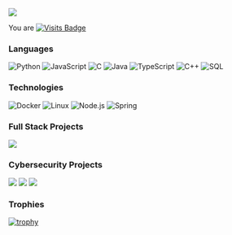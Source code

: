 [![](https://github.com/AvinashSingh786/AvinashSingh786/blob/main/GitHubProfileReadme.gif?raw=true)](https://avinashsingh786.github.io/)

You are [![Visits Badge](https://badges.pufler.dev/visits/AvinashSingh786/AvinashSingh786)](https://badges.pufler.dev)

### Languages

![Python](https://img.shields.io/badge/-Python-000?&logo=Python)
![JavaScript](https://img.shields.io/badge/-JavaScript-000?&logo=JavaScript)
![C](https://img.shields.io/badge/-C-000?&logo=C)
![Java](https://img.shields.io/badge/-Java-000?&logo=Java&logoColor=007396)
![TypeScript](https://img.shields.io/badge/-TypeScript-000?&logo=TypeScript)
![C++](https://img.shields.io/badge/-C++-000?&logo=c%2b%2b&logoColor=00599C)
![SQL](https://img.shields.io/badge/-SQL-000?&logo=MySQL)


### Technologies

![Docker](https://img.shields.io/badge/-Docker-000?&logo=Docker)
![Linux](https://img.shields.io/badge/-Linux-000?&logo=Linux)
![Node.js](https://img.shields.io/badge/-Node.js-000?&logo=node.js)
![Spring](https://img.shields.io/badge/-Spring-000?&logo=Spring)


### Full Stack Projects

[![](https://img.shields.io/badge/-🧬%20Hyperpeform)](https://hyperperform.github.io/)
 

### Cybersecurity Projects

[![](https://img.shields.io/badge/-📦%20RegAcquire)](https://avinashsingh786.github.io/RegSmart#RegAcquire)
[![](https://img.shields.io/badge/-📦%20RegSmart)](https://avinashsingh786.github.io/RegSmart)
[![](https://img.shields.io/badge/-🔍%20Fraud%20Analysis)](https://github.com/AvinashSingh786/Fraud-Analysis)
 
 ### Trophies
 [![trophy](https://github-profile-trophy.vercel.app/?username=AvinashSingh786&theme=onedark)](https://github.com/ryo-ma/github-profile-trophy)





<!--
**AvinashSingh786/AvinashSingh786** is a ✨ _special_ ✨ repository because its `README.md` (this file) appears on your GitHub profile.

Here are some ideas to get you started:

- 🔭 I’m currently working on ...
- 🌱 I’m currently learning ...
- 👯 I’m looking to collaborate on ...
- 🤔 I’m looking for help with ...
- 💬 Ask me about ...
- 📫 How to reach me: ...
- 😄 Pronouns: ...
- ⚡ Fun fact: ...
-->
